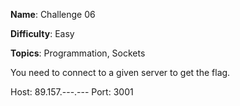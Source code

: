 **Name**: Challenge 06

**Difficulty**: Easy

**Topics**: Programmation, Sockets

You need to connect to a given server to get the flag.

Host: 89.157.---.---
Port: 3001
